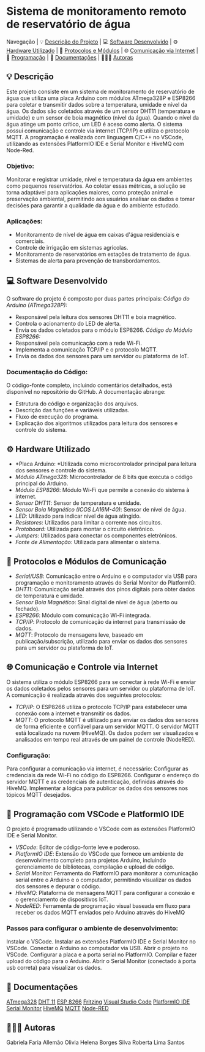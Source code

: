 # Sistema de monitoramento remoto de reservatório de água

Navegação |
💡 [Descrição do Projeto](#descricao) |
💻 [Software Desenvolvido](#software) |
⚙️ [Hardware Utilizado](#hardware) |
📡 [Protocolos e Módulos](#protocolos) |
🌐 [Comunicação via Internet](#comunicacao) |
🤖 [Programação](#programacao) |
📄 [Documentações](#documentacoes) |
👩🏻‍🚀 [Autoras](#autoras)

## 💡 <a name="descricao"></a> Descrição
Este projeto consiste em um sistema de monitoramento de reservatório de água que utiliza uma placa Arduino com módulos ATmega328P e ESP8266 para coletar e transmitir dados sobre a temperatura, umidade e nível da água. Os dados são coletados através de um sensor DHT11 (temperatura e umidade) e um sensor de boia magnético (nível da água). Quando o nível da água atinge um ponto crítico, um LED é aceso como alerta. O sistema possui comunicação e controle via internet (TCP/IP) e utiliza o protocolo MQTT. A programação é realizada com linguagem C/C++ no VSCode, utilizando as extensões PlatformIO IDE e Serial Monitor e HiveMQ com Node-Red.

### Objetivo:
Monitorar e registrar umidade, nível e temperatura da água em ambientes como pequenos reservatórios. Ao coletar essas métricas, a solução se torna adaptável para aplicações maiores, como proteção animal e preservação ambiental, permitindo aos usuários analisar os dados e tomar decisões para garantir a qualidade da água e do ambiente estudado.

### Aplicações:
* Monitoramento de nível de água em caixas d'água residenciais e comerciais.
* Controle de irrigação em sistemas agrícolas.
* Monitoramento de reservatórios em estações de tratamento de água.
* Sistemas de alerta para prevenção de transbordamentos.

## 💻 <a name="software"></a> Software Desenvolvido
O software do projeto é composto por duas partes principais:
*Código do Arduino (ATmega328P):*
* Responsável pela leitura dos sensores DHT11 e boia magnético.
* Controla o acionamento do LED de alerta.
* Envia os dados coletados para o módulo ESP8266.
*Código do Módulo ESP8266:*
* Responsável pela comunicação com a rede Wi-Fi.
* Implementa a comunicação TCP/IP e o protocolo MQTT.
* Envia os dados dos sensores para um servidor ou plataforma de IoT.
### Documentação do Código:
O código-fonte completo, incluindo comentários detalhados, está disponível no repositório do GitHub. A documentação abrange:
* Estrutura do código e organização dos arquivos.
* Descrição das funções e variáveis utilizadas.
* Fluxo de execução do programa.
* Explicação dos algoritmos utilizados para leitura dos sensores e controle do sistema.

## ⚙️ <a name="hardware"></a> Hardware Utilizado
* *Placa Arduino: *Utilizada como microcontrolador principal para leitura dos sensores e controle do sistema.
* *Módulo ATmega328*: Microcontrolador de 8 bits que executa o código principal do Arduino.
* *Módulo ESP8266*: Módulo Wi-Fi que permite a conexão do sistema à internet.
* *Sensor DHT11*: Sensor de temperatura e umidade.
* *Sensor Boia Magnético (ICOS LA16M-40)*: Sensor de nível de água.
* *LED*: Utilizado para indicar nível de água atingido.
* *Resistores*: Utilizados para limitar a corrente nos circuitos.
* *Protoboard:* Utilizada para montar o circuito eletrônico.
* *Jumpers*: Utilizados para conectar os componentes eletrônicos.
* *Fonte de Alimentação*: Utilizada para alimentar o sistema.

## 📡 <a name="interfaces"></a> Protocolos e Módulos de Comunicação
* *Serial/USB*: Comunicação entre o Arduino e o computador via USB para programação e monitoramento através do Serial Monitor do PlatformIO.
* *DHT11*: Comunicação serial através dos pinos digitais para obter dados de temperatura e umidade.
* *Sensor Boia Magnético*: Sinal digital de nível de água (aberto ou fechado).
* *ESP8266*: Módulo com comunicação Wi-Fi integrada.
* *TCP/IP*: Protocolo de comunicação da internet para transmissão de dados.
* *MQTT*: Protocolo de mensagens leve, baseado em publicação/subscrição, utilizado para enviar os dados dos sensores para um servidor ou plataforma de IoT.

## 🌐 <a name="comunicacao"></a> Comunicação e Controle via Internet
O sistema utiliza o módulo ESP8266 para se conectar à rede Wi-Fi e enviar os dados coletados pelos sensores para um servidor ou plataforma de IoT. A comunicação é realizada através dos seguintes protocolos:
* *TCP/IP*: O ESP8266 utiliza o protocolo TCP/IP para estabelecer uma conexão com a internet e transmitir os dados.
* *MQTT*: O protocolo MQTT é utilizado para enviar os dados dos sensores de forma eficiente e confiável para um servidor MQTT. O servidor MQTT está localizado na nuvem (HiveMQ). Os dados podem ser visualizados e analisados em tempo real através de um painel de controle (NodeRED).
### Configuração:
Para configurar a comunicação via internet, é necessário:
Configurar as credenciais da rede Wi-Fi no código do ESP8266.
Configurar o endereço do servidor MQTT e as credenciais de autenticação, definidas através do HiveMQ.
Implementar a lógica para publicar os dados dos sensores nos tópicos MQTT desejados.

## 🤖 <a name="programacao"></a> Programação com VSCode e PlatformIO IDE
O projeto é programado utilizando o VSCode com as extensões PlatformIO IDE e Serial Monitor.
* *VSCode*: Editor de código-fonte leve e poderoso.
* *PlatformIO IDE*: Extensão do VSCode que fornece um ambiente de desenvolvimento completo para projetos Arduino, incluindo gerenciamento de bibliotecas, compilação e upload de código.
* *Serial Monitor*: Ferramenta do PlatformIO para monitorar a comunicação serial entre o Arduino e o computador, permitindo visualizar os dados dos sensores e depurar o código.
* *HiveMQ*: Plataforma de mensagens MQTT para configurar a conexão e o gerenciamento de dispositivos IoT.
* *NodeRED*: Ferramenta de programação visual baseada em fluxo para receber os dados MQTT enviados pelo Arduino através do HiveMQ

### Passos para configurar o ambiente de desenvolvimento:
Instalar o VSCode.
Instalar as extensões PlatformIO IDE e Serial Monitor no VSCode.
Conectar o Arduino ao computador via USB.
Abrir o projeto no VSCode.
Configurar a placa e a porta serial no PlatformIO.
Compilar e fazer upload do código para o Arduino.
Abrir o Serial Monitor (conectado à porta usb correta) para visualizar os dados.

## 📄 <a name="documentacoes"></a> Documentações
[ATmega328](https://docs.platformio.org/en/latest/boards/atmelavr/ATmega328P.html)
[DHT 11](https://learn.adafruit.com/dht/overview)
[ESP 8266](https://arduino-esp8266.readthedocs.io/en/latest/)
[Fritzing](https://fritzing.org/learning/)
[Visual Studio Code](https://code.visualstudio.com/docs)
[PlatformIO IDE](https://docs.platformio.org/en/latest/integration/ide/vscode.html)
[Serial Monitor](https://marketplace.visualstudio.com/items?itemName=ms-vscode.vscode-serial-monitor)
[HiveMQ](https://docs.hivemq.com/hivemq/latest/user-guide/index.html)
[MQTT](https://mqtt.org/)
[Node-RED](https://nodered.org/docs/)

## 👩🏻‍🚀 <a name="autoras"></a>Autoras  
Gabriela Faria Allemão
Olivia Helena Borges Silva
Roberta Lima Santos
